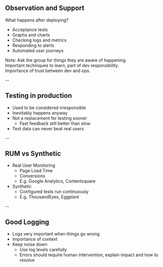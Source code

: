 ## Observation and Support

What happens after deploying?

+ Acceptance tests
+ Graphs and charts
+ Checking logs and metrics
+ Responding to alerts
+ Automated user journeys

Note: Ask the group for things they are aware of happening.  
    Important techniques to learn, part of dev responsibility.  
    Importance of trust between dev and ops.  

--

## Testing in production

+ Used to be considered irresponsible
+ Inevitably happens anyway
+ Not a replacement for testing sooner
    + Fast feedback still better than slow
+ Test data can never beat real users

--

## RUM vs Synthetic

+ Real User Monitoring
    + Page Load Time
    + Conversions
    + E.g. Google Analytics, Contentsquare
+ Synthetic
    + Configured tests run continuously
    + E.g. ThousandEyes, Eggplant

--

## Good Logging

+ Logs very important when things go wrong
+ Importance of context
+ Keep noise down
    + Use log levels carefully
    + Errors should require human intervention, explain impact and how to resolve